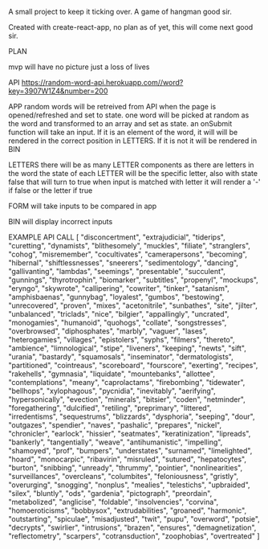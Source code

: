 A small project to keep it ticking over. A game of hangman good sir.

Created with create-react-app, no plan as of yet, this will come next good sir.

PLAN

mvp will have no picture just a loss of lives 

API
https://random-word-api.herokuapp.com//word?key=3907W1Z4&number=200

APP
random words will be retreived from API when the page is opened/refreshed and set to state. one word will be picked at random as the word and transformed to an array and set as state.
an onSubmit function will take an input. If it is an element of the word, it will  will be rendered in the correct position in LETTERS. If it is not it will be rendered in BIN

LETTERS
there will be as many LETTER components as there are letters in the word
the state of each LETTER will be the specific letter, also with state false that will turn to true when input is matched with letter
it will render a '-' if false or the letter if true

FORM
will take inputs to be compared in app

BIN
will display incorrect inputs

EXAMPLE API CALL 
[
    "disconcertment",
    "extrajudicial",
    "tiderips",
    "curetting",
    "dynamists",
    "blithesomely",
    "muckles",
    "filiate",
    "stranglers",
    "cohog",
    "misremember",
    "cocultivates",
    "camerapersons",
    "becoming",
    "hibernal",
    "shiftlessnesses",
    "sneerers",
    "sedimentology",
    "dancing",
    "gallivanting",
    "lambdas",
    "seemings",
    "presentable",
    "succulent",
    "gunnings",
    "thyrotrophin",
    "biomarker",
    "subtitles",
    "propenyl",
    "mockups",
    "eryngo",
    "skywrote",
    "callipering",
    "cowriter",
    "tinker",
    "satanism",
    "amphisbaenas",
    "gunnybag",
    "loyalest",
    "gumbos",
    "bestowing",
    "unrecovered",
    "proven",
    "mixes",
    "acetonitrile",
    "sunbathes",
    "site",
    "jilter",
    "unbalanced",
    "triclads",
    "nice",
    "bilgier",
    "appallingly",
    "uncrated",
    "monogamies",
    "humanoid",
    "quohogs",
    "collate",
    "songstresses",
    "overbrowsed",
    "diphosphates",
    "marbly",
    "vaguer",
    "lases",
    "heterogamies",
    "villages",
    "epistolers",
    "syphs",
    "filmers",
    "thereto",
    "ambience",
    "limnological",
    "stipe",
    "liveners",
    "keeping",
    "newts",
    "sift",
    "urania",
    "bastardy",
    "squamosals",
    "inseminator",
    "dermatologists",
    "partitioned",
    "cointreaus",
    "scoreboard",
    "fourscore",
    "exerting",
    "recipes",
    "rakehells",
    "gymnasia",
    "liquidate",
    "mountebanks",
    "allottee",
    "contemplations",
    "meany",
    "caprolactams",
    "firebombing",
    "tidewater",
    "bellhops",
    "xylophagous",
    "pycnidia",
    "inevitably",
    "aerifying",
    "hypersonically",
    "evection",
    "minerals",
    "bitsier",
    "coden",
    "netminder",
    "foregathering",
    "dulcified",
    "retiling",
    "preprimary",
    "littered",
    "irredentisms",
    "sequestrums",
    "blizzards",
    "dysphoria",
    "seeping",
    "dour",
    "outgazes",
    "spendier",
    "naves",
    "pashalic",
    "prepares",
    "nickel",
    "chronicler",
    "earlock",
    "hissier",
    "seatmates",
    "keratinization",
    "lipreads",
    "bankerly",
    "tangentially",
    "weave",
    "antihumanistic",
    "impelling",
    "shamoyed",
    "prof",
    "bumpers",
    "understates",
    "surnamed",
    "limelighted",
    "hoard",
    "monocarpic",
    "ribavirin",
    "misruled",
    "sutured",
    "hepatocytes",
    "burton",
    "snibbing",
    "unready",
    "thrummy",
    "pointier",
    "nonlinearities",
    "surveillances",
    "overcleans",
    "columbites",
    "feloniousness",
    "gristly",
    "overurging",
    "snogging",
    "nonplus",
    "mealies",
    "telestichs",
    "upbraided",
    "silex",
    "bluntly",
    "ods",
    "gardenia",
    "pictograph",
    "preordain",
    "metabolized",
    "anglicise",
    "foldable",
    "insolvencies",
    "corvina",
    "homoeroticisms",
    "bobbysox",
    "extrudabilities",
    "groaned",
    "harmonic",
    "outstarting",
    "spiculae",
    "misadjusted",
    "twit",
    "pupu",
    "overword",
    "potsie",
    "decrypts",
    "swirlier",
    "intrusions",
    "brazen",
    "ensures",
    "demagnetization",
    "reflectometry",
    "scarpers",
    "cotransduction",
    "zoophobias",
    "overtreated"
]